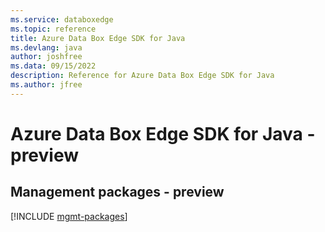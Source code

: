 ```yaml
---
ms.service: databoxedge
ms.topic: reference
title: Azure Data Box Edge SDK for Java
ms.devlang: java
author: joshfree
ms.data: 09/15/2022
description: Reference for Azure Data Box Edge SDK for Java
ms.author: jfree
---
```

# Azure Data Box Edge SDK for Java - preview

## Management packages - preview
[!INCLUDE [mgmt-packages](data-box-edge-mgmt-index.md)]